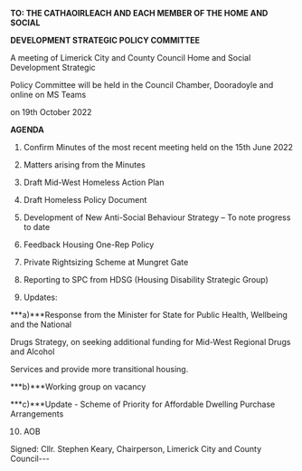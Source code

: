 **TO: THE CATHAOIRLEACH AND EACH MEMBER OF THE HOME AND SOCIAL**

**DEVELOPMENT STRATEGIC POLICY COMMITTEE**

A meeting of Limerick City and County Council Home and Social Development Strategic

Policy Committee will be held in the Council Chamber, Dooradoyle and online on MS Teams

on 19th October 2022

**AGENDA**

1. Confirm Minutes of the most recent meeting held on the 15th June 2022

2. Matters arising from the Minutes

3. Draft Mid-West Homeless Action Plan

4. Draft Homeless Policy Document

5. Development of New Anti-Social Behaviour Strategy – To note progress to date

6. Feedback Housing One-Rep Policy

7. Private Rightsizing Scheme at Mungret Gate

8. Reporting to SPC from HDSG (Housing Disability Strategic Group)

9. Updates:

***a)***Response from the Minister for State for Public Health, Wellbeing and the National

Drugs Strategy, on seeking additional funding for Mid-West Regional Drugs and Alcohol

Services and provide more transitional housing.

***b)***Working group on vacancy

***c)***Update - Scheme of Priority for Affordable Dwelling Purchase Arrangements

10. AOB

Signed: Cllr. Stephen Keary, Chairperson, Limerick City and County Council---
